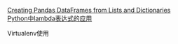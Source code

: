 [Creating Pandas DataFrames from Lists and Dictionaries](https://pbpython.com/pandas-list-dict.html)  
[Python中lambda表达式的应用](https://blog.csdn.net/u011197534/article/details/53747316)  

Virtualenv使用
<!--stackedit_data:
eyJoaXN0b3J5IjpbMjAyODExMjk4MSwtMTYwMzcyNTExNiwtMT
YwMzcyNTExNl19
-->
